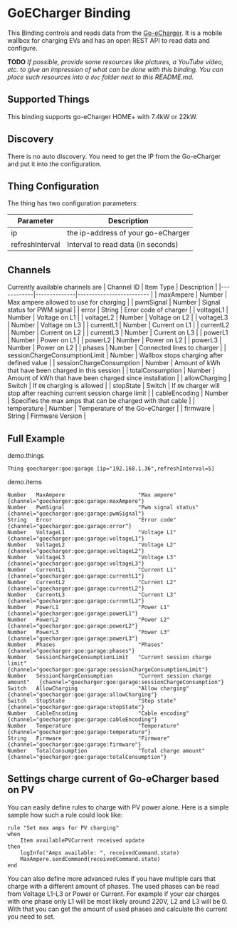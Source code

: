 # GoECharger Binding

This Binding controls and reads data from the [Go-eCharger](https://go-e.co/). It is a mobile wallbox for charging EVs and has an open REST API to read data and configure.

**TODO**
_If possible, provide some resources like pictures, a YouTube video, etc. to give an impression of what can be done with this binding. You can place such resources into a `doc` folder next to this README.md._

## Supported Things

This binding supports go-eCharger HOME+ with 7.4kW or 22kW.

## Discovery

There is no auto discovery. You need to get the IP from the Go-eCharger and put it into the configuration.

## Thing Configuration

The thing has two configuration parameters:

| Parameter | Description                                                              |
|-----------|------------------------------------------------------------------------- |
| ip        | the ip-address of your go-eCharger |
| refreshInterval  | Interval to read data (in seconds) |

## Channels

Currently available channels are 
| Channel ID | Item Type    | Description              |
|------------|--------------|------------------------- |
| maxAmpere | Number | Max ampere allowed to use for charging |
| pwmSignal | Number | Signal status for PWM signal |
| error | String | Error code of charger |
| voltageL1 | Number | Voltage on L1 |
| voltageL2 | Number | Voltage on L2 |
| voltageL3 | Number | Voltage on L3 |
| currentL1 | Number | Current on L1 |
| currentL2 | Number | Current on L2 |
| currentL3 | Number | Current on L3 |
| powerL1 | Number | Power on L1 |
| powerL2 | Number | Power on L2 |
| powerL3 | Number | Power on L2 |
| phases | Number | Connected lines to charger |
| sessionChargeConsumptionLimit | Number | Wallbox stops charging after defined value |
| sessionChargeConsumption | Number | Amount of kWh that have been charged in this session |
| totalConsumption | Number | Amount of kWh that have been charged since installation |
| allowCharging | Switch | If `ON` charging is allowed |
| stopState | Switch | If `ON` charger will stop after reaching current session charge limit |
| cableEncoding | Number | Specifies the max amps that can be charged with that cable |
| temperature | Number | Temperature of the Go-eCharger |
| firmware | String | Firmware Version |

## Full Example

demo.things
```
Thing goecharger:goe:garage [ip="192.168.1.36",refreshInterval=5]
```

demo.items
```
Number   MaxAmpere                       "Max ampere"                      {channel="goecharger:goe:garage:maxAmpere"}
Number   PwmSignal                       "Pwm signal status"               {channel="goecharger:goe:garage:pwmSignal"}
String   Error                           "Error code"                      {channel="goecharger:goe:garage:error"}
Number   VoltageL1                       "Voltage L1"                      {channel="goecharger:goe:garage:voltageL1"}
Number   VoltageL2                       "Voltage L2"                      {channel="goecharger:goe:garage:voltageL2"}
Number   VoltageL3                       "Voltage L3"                      {channel="goecharger:goe:garage:voltageL3"}
Number   CurrentL1                       "Current L1"                      {channel="goecharger:goe:garage:currentL1"}
Number   CurrentL2                       "Current L2"                      {channel="goecharger:goe:garage:currentL2"}
Number   CurrentL3                       "Current L3"                      {channel="goecharger:goe:garage:currentL3"}
Number   PowerL1                         "Power L1"                        {channel="goecharger:goe:garage:powerL1"}
Number   PowerL2                         "Power L2"                        {channel="goecharger:goe:garage:powerL2"}
Number   PowerL3                         "Power L3"                        {channel="goecharger:goe:garage:powerL3"}
Number   Phases                          "Phases"                          {channel="goecharger:goe:garage:phases"}
Number   SessionChargeConsumptionLimit   "Current session charge limit"    {channel="goecharger:goe:garage:sessionChargeConsumptionLimit"}
Number   SessionChargeConsumption        "Current session charge amount"   {channel="goecharger:goe:garage:sessionChargeConsumption"}
Switch   AllowCharging                   "Allow charging"                  {channel="goecharger:goe:garage:allowCharging"}
Switch   StopState                       "Stop state"                      {channel="goecharger:goe:garage:stopState"}
Number   CableEncoding                   "Cable encoding"                  {channel="goecharger:goe:garage:cableEncoding"}
Number   Temperature                     "Temperature"                     {channel="goecharger:goe:garage:temperature"}
String   Firmware                        "Firmware"                        {channel="goecharger:goe:garage:firmware"}
Number   TotalConsumption                "Total charge amount"             {channel="goecharger:goe:garage:totalConsumption"}
```

## Settings charge current of Go-eCharger based on PV

You can easily define rules to charge with PV power alone. Here is a simple sample how such a rule could look like:
```
rule "Set max amps for PV charging"
when
    Item availablePVCurrent received update
then
    logInfo("Amps available: ", receivedCommand.state)
    MaxAmpere.sendCommand(receivedCommand.state)
end
```
You can also define more advanced rules if you have multiple cars that charge with a different amount of phases. The used phases can be read from Voltage L1-L3 or Power or Current. For example if your car charges with one phase only L1 will be most likely around 220V, L2 and L3 will be 0. With that you can get the amount of used phases and calculate the current you need to set.